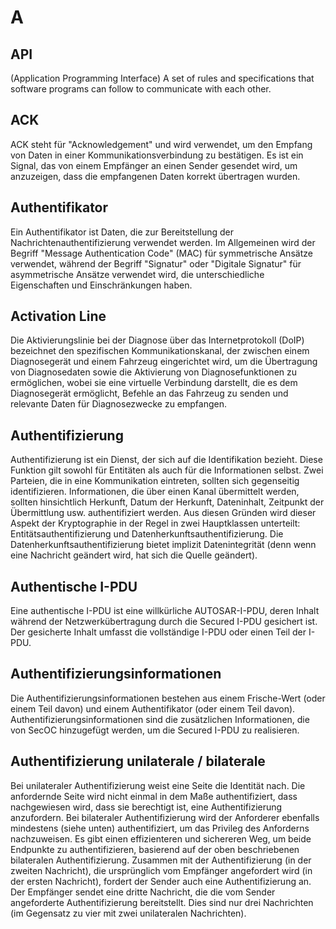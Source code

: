 
# A

## API 

(Application Programming Interface) A set of rules and specifications that software programs can follow to communicate with each other.


## ACK
ACK steht für "Acknowledgement" und wird verwendet, um den Empfang von Daten in einer Kommunikationsverbindung zu bestätigen. Es ist ein Signal, das von einem Empfänger an einen Sender gesendet wird, um anzuzeigen, dass die empfangenen Daten korrekt übertragen wurden.

## Authentifikator

Ein Authentifikator ist Daten, die zur Bereitstellung der Nachrichtenauthentifizierung verwendet werden. Im Allgemeinen wird der Begriff "Message Authentication Code" (MAC) für symmetrische Ansätze verwendet, während der Begriff "Signatur" oder "Digitale Signatur" für asymmetrische Ansätze verwendet wird, die unterschiedliche Eigenschaften und Einschränkungen haben.

## Activation Line

Die Aktivierungslinie bei der Diagnose über das Internetprotokoll (DoIP) bezeichnet den spezifischen Kommunikationskanal, der zwischen einem Diagnosegerät und einem Fahrzeug eingerichtet wird, um die Übertragung von Diagnosedaten sowie die Aktivierung von Diagnosefunktionen zu ermöglichen, wobei sie eine virtuelle Verbindung darstellt, die es dem Diagnosegerät ermöglicht, Befehle an das Fahrzeug zu senden und relevante Daten für Diagnosezwecke zu empfangen.
 
## Authentifizierung 

Authentifizierung ist ein Dienst, der sich auf die Identifikation bezieht. Diese Funktion gilt sowohl für Entitäten als auch für die Informationen selbst. Zwei Parteien, die in eine Kommunikation eintreten, sollten sich gegenseitig identifizieren. Informationen, die über einen Kanal übermittelt werden, sollten hinsichtlich Herkunft, Datum der Herkunft, Dateninhalt, Zeitpunkt der Übermittlung usw. authentifiziert werden. Aus diesen Gründen wird dieser Aspekt der Kryptographie in der Regel in zwei Hauptklassen unterteilt: Entitätsauthentifizierung und Datenherkunftsauthentifizierung. Die Datenherkunftsauthentifizierung bietet implizit Datenintegrität (denn wenn eine Nachricht geändert wird, hat sich die Quelle geändert). 

## Authentische I-PDU

Eine authentische I-PDU ist eine willkürliche AUTOSAR-I-PDU, deren Inhalt während der Netzwerkübertragung durch die Secured I-PDU gesichert ist. Der gesicherte Inhalt umfasst die vollständige I-PDU oder einen Teil der I-PDU.

## Authentifizierungsinformationen

Die Authentifizierungsinformationen bestehen aus einem Frische-Wert (oder einem Teil davon) und einem Authentifikator (oder einem Teil davon). Authentifizierungsinformationen sind die zusätzlichen Informationen, die von SecOC hinzugefügt werden, um die Secured I-PDU zu realisieren.

## Authentifizierung unilaterale / bilaterale 

Bei unilateraler Authentifizierung weist eine Seite die Identität nach. Die anfordernde Seite wird nicht einmal in dem Maße authentifiziert, dass nachgewiesen wird, dass sie berechtigt ist, eine Authentifizierung anzufordern. Bei bilateraler Authentifizierung wird der Anforderer ebenfalls mindestens (siehe unten) authentifiziert, um das Privileg des Anforderns nachzuweisen. Es gibt einen effizienteren und sichereren Weg, um beide Endpunkte zu authentifizieren, basierend auf der oben beschriebenen bilateralen Authentifizierung. Zusammen mit der Authentifizierung (in der zweiten Nachricht), die ursprünglich vom Empfänger angefordert wird (in der ersten Nachricht), fordert der Sender auch eine Authentifizierung an. Der Empfänger sendet eine dritte Nachricht, die die vom Sender angeforderte Authentifizierung bereitstellt. Dies sind nur drei Nachrichten (im Gegensatz zu vier mit zwei unilateralen Nachrichten).